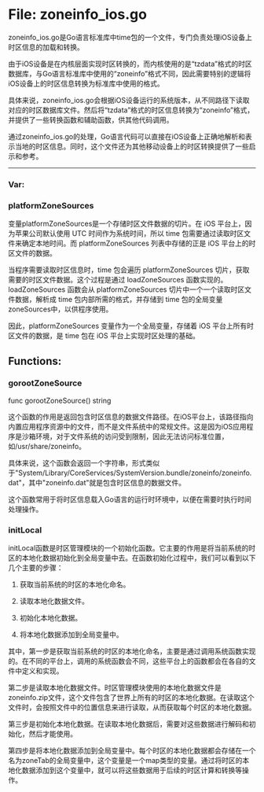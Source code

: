 # File: zoneinfo_ios.go

zoneinfo_ios.go是Go语言标准库中time包的一个文件，专门负责处理iOS设备上时区信息的加载和转换。

由于iOS设备是在内核层面实现时区转换的，而内核使用的是“tzdata”格式的时区数据库，与Go语言标准库中使用的“zoneinfo”格式不同，因此需要特别的逻辑将iOS设备上的时区信息转换为标准库中使用的格式。

具体来说，zoneinfo_ios.go会根据iOS设备运行的系统版本，从不同路径下读取对应的时区数据库文件。然后将“tzdata”格式的时区信息转换为“zoneinfo”格式，并提供了一些转换函数和辅助函数，供其他代码调用。

通过zoneinfo_ios.go的处理，Go语言代码可以直接在iOS设备上正确地解析和表示当地的时区信息。同时，这个文件还为其他移动设备上的时区转换提供了一些启示和参考。




---

### Var:

### platformZoneSources

变量platformZoneSources是一个存储时区文件数据的切片。在 iOS 平台上，因为苹果公司默认使用 UTC 时间作为系统时间，所以 time 包需要通过读取时区文件来确定本地时间。而 platformZoneSources 列表中存储的正是 iOS 平台上的时区文件的数据。

当程序需要读取时区信息时，time 包会遍历 platformZoneSources 切片，获取需要的时区文件数据。这个过程是通过 loadZoneSources 函数实现的。loadZoneSources 函数会从 platformZoneSources 切片中一个一个读取时区文件数据，解析成 time 包内部所需的格式，并存储到 time 包的全局变量zoneSources中，以供程序使用。

因此，platformZoneSources 变量作为一个全局变量，存储着 iOS 平台上所有时区文件的数据，是 time 包在 iOS 平台上实现时区处理的基础。



## Functions:

### gorootZoneSource

func gorootZoneSource() string

这个函数的作用是返回包含时区信息的数据文件路径。在iOS平台上，该路径指向内置应用程序资源中的文件，而不是文件系统中的常规文件。这是因为iOS应用程序是沙箱环境，对于文件系统的访问受到限制，因此无法访问标准位置，如/usr/share/zoneinfo。

具体来说，这个函数会返回一个字符串，形式类似于"System/Library/CoreServices/SystemVersion.bundle/zoneinfo/zoneinfo.dat"，其中"zoneinfo.dat"就是包含时区信息的数据文件。

这个函数常用于将时区信息载入Go语言的运行时环境中，以便在需要时执行时间处理操作。



### initLocal

initLocal函数是时区管理模块的一个初始化函数。它主要的作用是将当前系统的时区的本地化数据初始化到全局变量中去。在函数初始化过程中，我们可以看到以下几个主要的步骤：

1. 获取当前系统的时区的本地化命名。

2. 读取本地化数据文件。

3. 初始化本地化数据。

4. 将本地化数据添加到全局变量中。

其中，第一步是获取当前系统的时区的本地化命名，主要是通过调用系统函数实现的。在不同的平台上，调用的系统函数会不同，这些平台上的函数都会在各自的文件中定义和实现。

第二步是读取本地化数据文件。时区管理模块使用的本地化数据文件是zoneinfo.zip文件，这个文件包含了世界上所有的时区的本地化数据。在读取这个文件时，会按照文件中的位置信息来进行读取，从而获取每个时区的本地化数据。

第三步是初始化本地化数据。在读取本地化数据后，需要对这些数据进行解码和初始化，然后才能使用。

第四步是将本地化数据添加到全局变量中。每个时区的本地化数据都会存储在一个名为zoneTab的全局变量中，这个变量是一个map类型的变量。通过将时区的本地化数据添加到这个变量中，就可以将这些数据用于后续的时区计算和转换等操作。



